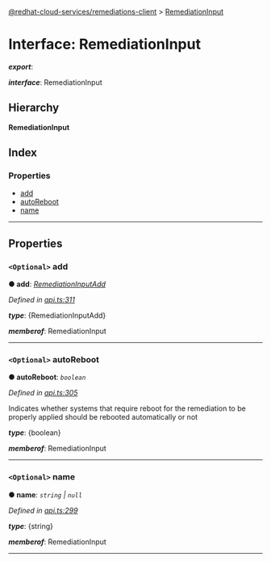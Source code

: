 [@redhat-cloud-services/remediations-client](../README.md) > [RemediationInput](../interfaces/remediationinput.md)

# Interface: RemediationInput

*__export__*: 

*__interface__*: RemediationInput

## Hierarchy

**RemediationInput**

## Index

### Properties

* [add](remediationinput.md#add)
* [autoReboot](remediationinput.md#autoreboot)
* [name](remediationinput.md#name)

---

## Properties

<a id="add"></a>

### `<Optional>` add

**● add**: *[RemediationInputAdd](remediationinputadd.md)*

*Defined in [api.ts:311](https://github.com/RedHatInsights/javascript-clients/blob/master/packages/remediations/api.ts#L311)*

*__type__*: {RemediationInputAdd}

*__memberof__*: RemediationInput

___
<a id="autoreboot"></a>

### `<Optional>` autoReboot

**● autoReboot**: *`boolean`*

*Defined in [api.ts:305](https://github.com/RedHatInsights/javascript-clients/blob/master/packages/remediations/api.ts#L305)*

Indicates whether systems that require reboot for the remediation to be properly applied should be rebooted automatically or not

*__type__*: {boolean}

*__memberof__*: RemediationInput

___
<a id="name"></a>

### `<Optional>` name

**● name**: *`string` \| `null`*

*Defined in [api.ts:299](https://github.com/RedHatInsights/javascript-clients/blob/master/packages/remediations/api.ts#L299)*

*__type__*: {string}

*__memberof__*: RemediationInput

___

